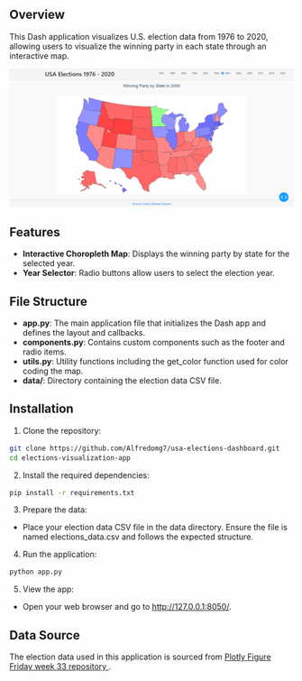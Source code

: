 ## Overview
This Dash application visualizes U.S. election data from 1976 to 2020, allowing users to visualize the winning party in each state through an interactive map.

![app preview](preview.png "app preview") 

## Features
- **Interactive Choropleth Map**: Displays the winning party by state for the selected year.
- **Year Selector**: Radio buttons allow users to select the election year.

## File Structure
- **app.py**: The main application file that initializes the Dash app and defines the layout and callbacks.
- **components.py**: Contains custom components such as the footer and radio items.
- **utils.py**: Utility functions including the get_color function used for color coding the map.
- **data/**: Directory containing the election data CSV file.

## Installation
1. Clone the repository:
```bash
git clone https://github.com/Alfredomg7/usa-elections-dashboard.git
cd elections-visualization-app
```
2. Install the required dependencies:
```bash
pip install -r requirements.txt
```
3. Prepare the data:
- Place your election data CSV file in the data directory. Ensure the file is named elections_data.csv and follows the expected structure.

4. Run the application:
```bash
python app.py
```
5. View the app:
- Open your web browser and go to http://127.0.0.1:8050/.

## Data Source
The election data used in this application is sourced from [Plotly Figure Friday week 33 repository ](https://github.com/plotly/Figure-Friday/tree/main/2024/week-33).
